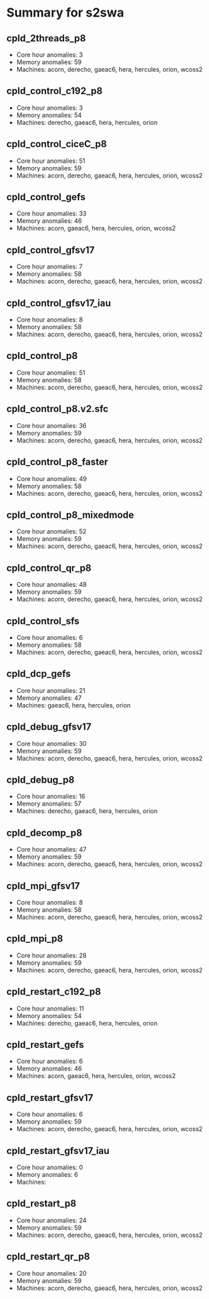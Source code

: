 # Summary for s2swa

## cpld_2threads_p8
- Core hour anomalies: 3
- Memory anomalies: 59
- Machines: acorn, derecho, gaeac6, hera, hercules, orion, wcoss2

## cpld_control_c192_p8
- Core hour anomalies: 3
- Memory anomalies: 54
- Machines: derecho, gaeac6, hera, hercules, orion

## cpld_control_ciceC_p8
- Core hour anomalies: 51
- Memory anomalies: 59
- Machines: acorn, derecho, gaeac6, hera, hercules, orion, wcoss2

## cpld_control_gefs
- Core hour anomalies: 33
- Memory anomalies: 46
- Machines: acorn, gaeac6, hera, hercules, orion, wcoss2

## cpld_control_gfsv17
- Core hour anomalies: 7
- Memory anomalies: 58
- Machines: acorn, derecho, gaeac6, hera, hercules, orion, wcoss2

## cpld_control_gfsv17_iau
- Core hour anomalies: 8
- Memory anomalies: 58
- Machines: acorn, derecho, gaeac6, hera, hercules, orion, wcoss2

## cpld_control_p8
- Core hour anomalies: 51
- Memory anomalies: 58
- Machines: acorn, derecho, gaeac6, hera, hercules, orion, wcoss2

## cpld_control_p8.v2.sfc
- Core hour anomalies: 36
- Memory anomalies: 59
- Machines: acorn, derecho, gaeac6, hera, hercules, orion, wcoss2

## cpld_control_p8_faster
- Core hour anomalies: 49
- Memory anomalies: 58
- Machines: acorn, derecho, gaeac6, hera, hercules, orion, wcoss2

## cpld_control_p8_mixedmode
- Core hour anomalies: 52
- Memory anomalies: 59
- Machines: acorn, derecho, gaeac6, hera, hercules, orion, wcoss2

## cpld_control_qr_p8
- Core hour anomalies: 48
- Memory anomalies: 59
- Machines: acorn, derecho, gaeac6, hera, hercules, orion, wcoss2

## cpld_control_sfs
- Core hour anomalies: 6
- Memory anomalies: 58
- Machines: acorn, derecho, gaeac6, hera, hercules, orion, wcoss2

## cpld_dcp_gefs
- Core hour anomalies: 21
- Memory anomalies: 47
- Machines: gaeac6, hera, hercules, orion

## cpld_debug_gfsv17
- Core hour anomalies: 30
- Memory anomalies: 59
- Machines: acorn, derecho, gaeac6, hera, hercules, orion, wcoss2

## cpld_debug_p8
- Core hour anomalies: 16
- Memory anomalies: 57
- Machines: derecho, gaeac6, hera, hercules, orion

## cpld_decomp_p8
- Core hour anomalies: 47
- Memory anomalies: 59
- Machines: acorn, derecho, gaeac6, hera, hercules, orion, wcoss2

## cpld_mpi_gfsv17
- Core hour anomalies: 8
- Memory anomalies: 58
- Machines: acorn, derecho, gaeac6, hera, hercules, orion, wcoss2

## cpld_mpi_p8
- Core hour anomalies: 28
- Memory anomalies: 59
- Machines: acorn, derecho, gaeac6, hera, hercules, orion, wcoss2

## cpld_restart_c192_p8
- Core hour anomalies: 11
- Memory anomalies: 54
- Machines: derecho, gaeac6, hera, hercules, orion

## cpld_restart_gefs
- Core hour anomalies: 6
- Memory anomalies: 46
- Machines: acorn, gaeac6, hera, hercules, orion, wcoss2

## cpld_restart_gfsv17
- Core hour anomalies: 6
- Memory anomalies: 59
- Machines: acorn, derecho, gaeac6, hera, hercules, orion, wcoss2

## cpld_restart_gfsv17_iau
- Core hour anomalies: 0
- Memory anomalies: 6
- Machines: 

## cpld_restart_p8
- Core hour anomalies: 24
- Memory anomalies: 59
- Machines: acorn, derecho, gaeac6, hera, hercules, orion, wcoss2

## cpld_restart_qr_p8
- Core hour anomalies: 20
- Memory anomalies: 59
- Machines: acorn, derecho, gaeac6, hera, hercules, orion, wcoss2

